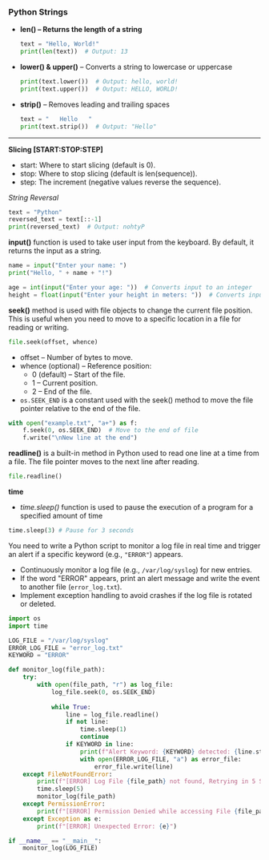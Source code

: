 ### Python Strings ###
- **len() – Returns the length of a string**
  ```python
  text = "Hello, World!"
  print(len(text))  # Output: 13
  ```
- **lower() & upper()** – Converts a string to lowercase or uppercase
  ```python
  print(text.lower())  # Output: hello, world!
  print(text.upper())  # Output: HELLO, WORLD!
  ```
- **strip()** – Removes leading and trailing spaces
  ```python
  text = "   Hello   "
  print(text.strip())  # Output: "Hello"
  ```
---

**Slicing [START:STOP:STEP]**
- start: Where to start slicing (default is 0).
- stop: Where to stop slicing (default is len(sequence)).
- step: The increment (negative values reverse the sequence).

*String Reversal*
```python
text = "Python"
reversed_text = text[::-1]
print(reversed_text)  # Output: nohtyP
```

**input()** function is used to take user input from the keyboard. By default, it returns the input as a string.
```python
name = input("Enter your name: ")
print("Hello, " + name + "!")
```
```python
age = int(input("Enter your age: "))  # Converts input to an integer
height = float(input("Enter your height in meters: "))  # Converts input to a float
```

**seek()** method is used with file objects to change the current file position. This is useful when you need to move to a specific location in a file for reading or writing.
```python
file.seek(offset, whence)
```
- offset – Number of bytes to move.
- whence (optional) – Reference position:
  - 0 (default) – Start of the file.
  - 1 – Current position.
  - 2 – End of the file.
- `os.SEEK_END` is a constant used with the seek() method to move the file pointer relative to the end of the file.
```python
with open("example.txt", "a+") as f:
    f.seek(0, os.SEEK_END)  # Move to the end of file
    f.write("\nNew line at the end")
```

**readline()** is a built-in method in Python used to read one line at a time from a file. The file pointer moves to the next line after reading.
```python
file.readline()
```

**time**
- *time.sleep()* function is used to pause the execution of a program for a specified amount of time
```python
time.sleep(3) # Pause for 3 seconds
```

You need to write a Python script to monitor a log file in real time and trigger an alert if a specific keyword (e.g., `"ERROR"`) appears.
- Continuously monitor a log file (e.g., `/var/log/syslog`) for new entries.
- If the word "ERROR" appears, print an alert message and write the event to another file (`error_log.txt`).
- Implement exception handling to avoid crashes if the log file is rotated or deleted.
```python
import os
import time

LOG_FILE = "/var/log/syslog"
ERROR_LOG_FILE = "error_log.txt"
KEYWORD = "ERROR"

def monitor_log(file_path):
    try:
        with open(file_path, "r") as log_file:
            log_file.seek(0, os.SEEK_END)
            
            while True:
                line = log_file.readline()
                if not line:
                    time.sleep(1)
                    continue
                if KEYWORD in line:
                    print(f"Alert Keyword: {KEYWORD} detected: {line.strip()}")
                    with open(ERROR_LOG_FILE, "a") as error_file:
                        error_file.write(line)
    except FileNotFoundError:
        print(f"[ERROR] Log File {file_path} not found, Retrying in 5 Seconds ...")
        time.sleep(5)
        monitor_log(file_path)
    except PermissionError:
        print(f"[ERROR] Permission Denied while accessing File {file_path}")
    except Exception as e:
        print(f"[ERROR] Unexpected Error: {e}")

if __name__ == "__main__":
    monitor_log(LOG_FILE)
```
